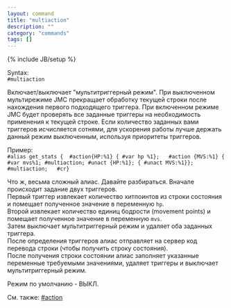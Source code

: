 ```yaml
---
layout: command
title: "multiaction"
description: ""
category: "commands"
tags: []
---
```

{% include JB/setup %}

Syntax:  
`#multiaction` 

Включает/выключает "мультитриггерный режим". При выключенном мультирежиме JMC прекращает обработку текущей строки после нахождения первого подходящего триггера. При включенном режиме JMC будет проверять все заданные триггеры на необходимость применения к текущей строке. Если количество заданных вами триггеров исчисляется сотнями, для ускорения работы лучше держать данный режим выключенным, используя приоритеты триггеров.

Пример:  
`#alias get_stats {  #action{HP:%1} { #var hp %1};   #action {MVS:%1} { #var mvs%1; #multiaction; #unact {HP:%1}; { #unact MVS:%1}}; #multiaction;   #cr}`

Что ж, весьма сложный алиас. Давайте разбираться. Вначале происходит задание двух триггеров.   
Первый триггер извлекает количество хитпоинтов из строки состояния и помещает полученное значение в переменную `hp`.   
Второй извлекает количество единиц бодрости (movement points) и помещает полученное значение в переменную `mvs`.  
Затем выключает мультитриггерный режим и удаляет оба заданных триггера.  
После определения триггеров алиас отправляет на сервер код перевода строки (чтобы получить строку состояния).  
После получения строки состоянии алиас заполняет указанные переменные требуемыми значениями, удаляет триггеры и выключает мультитриггерный режим.  

Режим по умолчанию - ВЫКЛ. 

См. также: [#action](#action)

